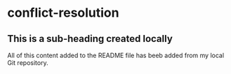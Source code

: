 # conflict-resolution

## This is a sub-heading created locally

All of this content added to the README file has beeb added from my local Git repository.